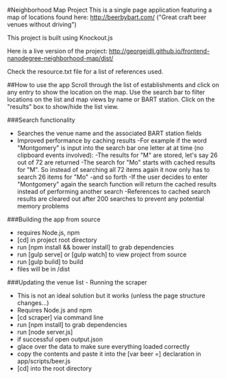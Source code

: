 #Neighborhood Map Project
This is a single page application featuring a map of locations found
here: http://beerbybart.com/ ("Great craft beer venues without driving")

This project is built using Knockout.js

Here is a live version of the project: 
http://georgejdli.github.io/frontend-nanodegree-neighborhood-map/dist/

Check the resource.txt file for a list of references used.

##How to use the app
Scroll through the list of establishments and click on any entry to show the location on the map. Use the search bar to filter locations on the list and map views by name or BART station. Click on the "results" box to show/hide the list view.

###Search functionality
- Searches the venue name and the associated BART station fields
- Improved performance by caching results
	-For example if the word "Montgomery" is input into the search bar one
	 	letter at at time (no clipboard events involved):
		-The results for "M" are stored, let's say 26 out of 72 are 
		returned
		-The search for "Mo" starts with cached results for "M". So 
		instead of searching all 72 items again it now only has to search
		26 items for "Mo"
		-and so forth
	-If the user decides to enter "Montgomery" again the search function 
		will return the cached results instead of performing another search
	-References to cached search results are cleared out after 200
		searches to prevent any potential memory problems

###Building the app from source
- requires Node.js, npm
- [cd] in project root directory
- run [npm install && bower install] to grab dependencies
- run [gulp serve] or [gulp watch] to view project from source
- run [gulp build] to build
- files will be in /dist

###Updating the venue list - Running the scraper
- This is not an ideal solution but it works (unless the page structure changes...)
- Requires Node.js and npm
- [cd scraper] via command line
- run [npm install] to grab dependencies
- run [node server.js]
- if successful open output.json
- glace over the data to make sure everything loaded correctly
- copy the contents and paste it into the [var beer =] declaration in app/scripts/beer.js
- [cd] into the root directory